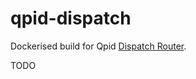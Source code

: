 # qpid-dispatch

Dockerised build for Qpid [Dispatch Router](http://qpid.apache.org/components/dispatch-router/index.html).

TODO


